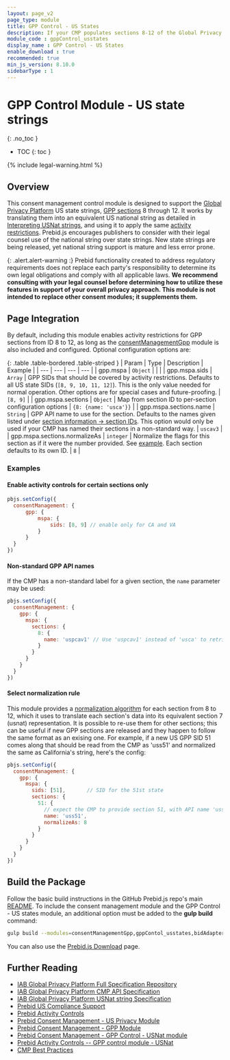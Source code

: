 ```yaml
---
layout: page_v2
page_type: module
title: GPP Control - US States
description: If your CMP populates sections 8-12 of the Global Privacy Platform, this module complements the `consentManagementGpp` module to control Prebid.js accordingly.
module_code : gppControl_usstates
display_name : GPP Control - US States
enable_download : true
recommended: true
min_js_version: 8.10.0
sidebarType : 1
---
```


# GPP Control Module - US state strings
{: .no_toc }

- TOC
{: toc }

{% include legal-warning.html %}

## Overview

This consent management control module is designed to support the [Global Privacy Platform](https://iabtechlab.com/gpp/) US state strings, [GPP sections](https://github.com/InteractiveAdvertisingBureau/Global-Privacy-Platform/blob/main/Sections/Section%20Information.md) 8 through 12.
It works by translating them into an equivalent US national string as detailed in [Interpreting USNat strings](/features/mspa-usnat.html#interpreting-usnat-strings), and using it to apply the same [activity restrictions](/features/mspa-usnat.html#usnat-activity-restrictions). Prebid.js encourages publishers to consider with their legal counsel use of the national string over state strings. New state strings are being released, yet national string support is mature and less error prone.

{: .alert.alert-warning :}
Prebid functionality created to address regulatory requirements does not replace each party's responsibility to determine its own legal obligations and comply with all applicable laws. **We recommend consulting with your legal counsel before determining how to utilize these features in support of your overall privacy approach. This module is not intended to replace other consent modules; it supplements them.**

## Page Integration

By default, including this module enables activity restrictions for GPP sections from ID 8 to 12, as long as the [consentManagementGpp](/dev-docs/modules/consentManagementGpp.html) module is also included and configured.
Optional configuration options are:

{: .table .table-bordered .table-striped }
| Param | Type | Description | Example |
| --- | --- | --- | --- |
| gpp.mspa | `Object` | | |
| gpp.mspa.sids | `Array` | GPP SIDs that should be covered by activity restrictions. Defaults to all US state SIDs (`[8, 9, 10, 11, 12]`). This is the only value needed for normal operation. Other options are for special cases and future-proofing. | `[8, 9]` |
| gpp.mspa.sections | `Object` | Map from section ID to per-section configuration options | `{8: {name: 'usca'}}` |
| gpp.mspa.sections.name | `String` | GPP API name to use for the section. Defaults to the names given listed under [section information -> section IDs](https://github.com/InteractiveAdvertisingBureau/Global-Privacy-Platform/blob/main/Sections/Section%20Information.md#section-ids). This option would only be used if your CMP has named their sections in a non-standard way. | `uscav3` |
| gpp.mspa.sections.normalizeAs | `integer` | Normalize the flags for this section as if it were the number provided. See [example](#normalize-example). Each section defaults to its own ID. | `8` |

### Examples

#### Enable activity controls for certain sections only

```javascript
pbjs.setConfig({
  consentManagement: {
      gpp: {
          mspa: {
              sids: [8, 9] // enable only for CA and VA
          }
      }
  }
})
```

#### Non-standard GPP API names

If the CMP has a non-standard label for a given section, the `name` parameter may be used:

```javascript
pbjs.setConfig({
  consentManagement: {
    gpp: {
      mspa: {
        sections: {
          8: {
            name: 'uspcav1' // Use 'uspcav1' instead of 'usca' to retrieve section 8 from the CMP
          }
        }
      }
    }
  }
})
```

#### Select normalization rule

<a id="normalize-example"></a>

This module provides a [normalization algorithm](/features/mspa-usnat.html#interpreting-usnat-strings) for each section from 8 to 12, which it uses to translate each section's data into its equivalent section 7 (usnat) representation.
It is possible to re-use them for other sections; this can be useful if new GPP sections are released and they happen to follow the same format as an exising one. For example, if a new US GPP SID 51 comes along that should be read from the CMP as 'uss51' and normalized the same as California's string, here's the config:

```javascript
pbjs.setConfig({
  consentManagement: {
    gpp: {
      mspa: {
        sids: [51],       // SID for the 51st state
        sections: {
          51: {
            // expect the CMP to provide section 51, with API name 'uss51', and the same format as section 8 (CA)
            name: 'uss51',
            normalizeAs: 8 
          }
        }
      }
    }
  }
})
```

## Build the Package

Follow the basic build instructions in the GitHub Prebid.js repo's main [README](https://github.com/prebid/Prebid.js/blob/master/README.md). To include the consent management module and the GPP Control - US states module, an additional option must be added to the **gulp build** command:

```bash
gulp build --modules=consentManagementGpp,gppContol_usstates,bidAdapter1,bidAdapter2
```

You can also use the [Prebid.js Download](/download.html) page.

## Further Reading

- [IAB Global Privacy Platform Full Specification Repository](https://github.com/InteractiveAdvertisingBureau/Global-Privacy-Platform)
- [IAB Global Privacy Platform CMP API Specification](https://github.com/InteractiveAdvertisingBureau/Global-Privacy-Platform/blob/main/Core/CMP%20API%20Specification.md)
- [IAB Global Privacy Platform USNat string Specification](https://github.com/InteractiveAdvertisingBureau/Global-Privacy-Platform/blob/main/Sections/US-National/IAB%20Privacy%E2%80%99s%20National%20Privacy%20Technical%20Specification.md)
- [Prebid US Compliance Support](/features/mspa-usnat.html)
- [Prebid Activity Controls](/dev-docs/activity-controls.html)
- [Prebid Consent Management - US Privacy Module](/dev-docs/modules/consentManagementUsp.html)
- [Prebid Consent Management - GPP Module](/dev-docs/modules/consentManagementGpp.html)
- [Prebid Consent Management - GPP Control - USNat module](/dev-docs/modules/gppControl_usnat.html)
- [Prebid Activity Controls -- GPP control module - USNat](/dev-docs/modules/gppControl_usnat.html)
- [CMP Best Practices](https://docs.prebid.org/dev-docs/cmp-best-practices.html)
